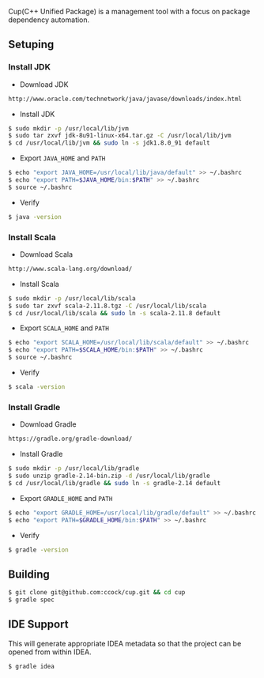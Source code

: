 Cup(C++ Unified Package) is a management tool with a focus on package dependency automation.

## Setuping

### Install JDK

- Download JDK

```bash
http://www.oracle.com/technetwork/java/javase/downloads/index.html
```

- Install JDK

```bash
$ sudo mkdir -p /usr/local/lib/jvm
$ sudo tar zxvf jdk-8u91-linux-x64.tar.gz -C /usr/local/lib/jvm
$ cd /usr/local/lib/jvm && sudo ln -s jdk1.8.0_91 default
```

- Export `JAVA_HOME` and `PATH`

```bash
$ echo "export JAVA_HOME=/usr/local/lib/java/default" >> ~/.bashrc
$ echo "export PATH=$JAVA_HOME/bin:$PATH" >> ~/.bashrc
$ source ~/.bashrc
```

- Verify

```bash
$ java -version
```

### Install Scala

- Download Scala

```bash
http://www.scala-lang.org/download/
```

- Install Scala

```bash
$ sudo mkdir -p /usr/local/lib/scala
$ sudo tar zxvf scala-2.11.8.tgz -C /usr/local/lib/scala
$ cd /usr/local/lib/scala && sudo ln -s scala-2.11.8 default
```

- Export `SCALA_HOME` and `PATH`

```bash
$ echo "export SCALA_HOME=/usr/local/lib/scala/default" >> ~/.bashrc
$ echo "export PATH=$SCALA_HOME/bin:$PATH" >> ~/.bashrc
$ source ~/.bashrc
```

- Verify

```bash
$ scala -version
```

### Install Gradle

- Download Gradle

```bash
https://gradle.org/gradle-download/
```

- Install Gradle

```bash
$ sudo mkdir -p /usr/local/lib/gradle
$ sudo unzip gradle-2.14-bin.zip -d /usr/local/lib/gradle
$ cd /usr/local/lib/gradle && sudo ln -s gradle-2.14 default
```

- Export `GRADLE_HOME` and `PATH`

```bash
$ echo "export GRADLE_HOME=/usr/local/lib/gradle/default" >> ~/.bashrc
$ echo "export PATH=$GRADLE_HOME/bin:$PATH" >> ~/.bashrc
```

- Verify

```bash
$ gradle -version
```

## Building

```bash
$ git clone git@github.com:ccock/cup.git && cd cup
$ gradle spec
```

## IDE Support

This will generate appropriate IDEA metadata so that the project can be opened from within IDEA. 

```bash
$ gradle idea
```
